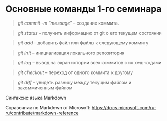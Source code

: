 # Основные команды 1-го семинара

 > *git commit -m “message”*  – создание коммита.
 
 > *git status* – получить информацию от git о его текущем состоянии
 
 > *git add* – добавить файл или файлы к следующему коммиту

 > *git init* – инициализация локального репозитория

 > *git log* – вывод на экран истории всех коммитов с их хеш-кодами

 > *git checkout* – переход от одного коммита к другому

 > *git diff* – увидеть разницу между текущим файлом и закоммиченным файлом

Синтаксис языка Markdown 

Справочник по Markdown от Microsoft:
https://docs.microsoft.com/ru-ru/contribute/markdown-reference

